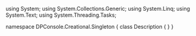 ﻿using System;
using System.Collections.Generic;
using System.Linq;
using System.Text;
using System.Threading.Tasks;

namespace DPConsole.Creational.Singleton
{
    class Description
    {
    }
}
